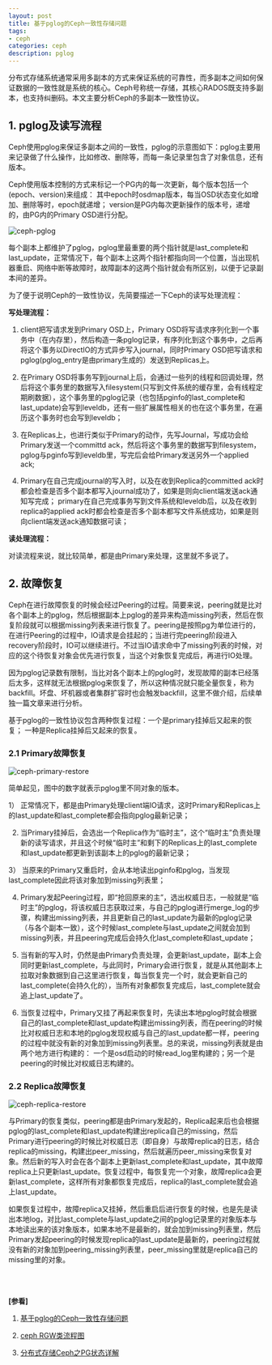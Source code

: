 ```yaml
---
layout: post
title: 基于pglog的Ceph一致性存储问题
tags:
- ceph
categories: ceph
description: pglog
---
```


分布式存储系统通常采用多副本的方式来保证系统的可靠性，而多副本之间如何保证数据的一致性就是系统的核心。Ceph号称统一存储，其核心RADOS既支持多副本，也支持纠删码。本文主要分析Ceph的多副本一致性协议。

<!-- more -->

## 1. pglog及读写流程

Ceph使用pglog来保证多副本之间的一致性，pglog的示意图如下：pglog主要用来记录做了什么操作，比如修改、删除等，而每一条记录里包含了对象信息，还有版本。

Ceph使用版本控制的方式来标记一个PG内的每一次更新，每个版本包括一个(epoch、version)来组成： 其中epoch时osdmap版本，每当OSD状态变化如增加、删除等时，epoch就递增； version是PG内每次更新操作的版本号，递增的，由PG内的Primary OSD进行分配。

![ceph-pglog](https://ivanzz1001.github.io/records/assets/img/ceph/pg/ceph_pglog.png)

每个副本上都维护了pglog，pglog里最重要的两个指针就是last_complete和last_update，正常情况下，每个副本上这两个指针都指向同一个位置，当出现机器重启、网络中断等故障时，故障副本的这两个指针就会有所区别，以便于记录副本间的差异。

为了便于说明Ceph的一致性协议，先简要描述一下Ceph的读写处理流程：

**写处理流程：**

1) client把写请求发到Primary OSD上，Primary OSD将写请求序列化到一个事务中（在内存里），然后构造一条pglog记录，有序列化到这个事务中，之后再将这个事务以DirectIO的方式异步写入journal，同时Primary OSD把写请求和pglog(pglog_entry是由primary生成的）发送到Replicas上。

2) 在Primary OSD将事务写到journal上后，会通过一些列的线程和回调处理，然后将这个事务里的数据写入filesystem(只写到文件系统的缓存里，会有线程定期刷数据），这个事务里的pglog记录（也包括pginfo的last_complete和last_update)会写到leveldb，还有一些扩展属性相关的也在这个事务里，在遍历这个事务时也会写到leveldb；

3) 在Replicas上，也进行类似于Primary的动作，先写Journal，写成功会给Primary发送一个committd ack，然后将这个事务里的数据写到filesystem， pglog与pginfo写到leveldb里，写完后会给Primary发送另外一个applied ack;

4) Primary在自己完成journal的写入时，以及在收到Replica的committed ack时都会检查是否多个副本都写入journal成功了，如果是则向client端发送ack通知写完成； primary在自己完成事务写到文件系统和leveldb后，以及在收到replica的applied ack时都会检查是否多个副本都写文件系统成功，如果是则向client端发送ack通知数据可读；

**读处理流程：**

对读流程来说，就比较简单，都是由Primary来处理，这里就不多说了。

## 2. 故障恢复
Ceph在进行故障恢复的时候会经过Peering的过程。简要来说，peering就是比对各个副本上的pglog，然后根据副本上pglog的差异来构造missing列表，然后在恢复阶段就可以根据missing列表来进行恢复了。peering是按照pg为单位进行的，在进行Peering的过程中，IO请求是会挂起的；当进行完peering阶段进入recovery阶段时，IO可以继续进行。不过当IO请求命中了missing列表的时候，对应的这个待恢复对象会优先进行恢复，当这个对象恢复完成后，再进行IO处理。

因为pglog记录数有限制，当比对各个副本上的pglog时，发现故障的副本已经落后太多，这样就无法根据pglog来恢复了，所以这种情况就只能全量恢复，称为backfill。坏盘、坏机器或者集群扩容时也会触发backfill，这里不做介绍，后续单独一篇文章来进行分析。

基于pglog的一致性协议包含两种恢复过程：一个是primary挂掉后又起来的恢复； 一种是Replica挂掉后又起来的恢复。

### 2.1 Primary故障恢复

![ceph-primary-restore](https://ivanzz1001.github.io/records/assets/img/ceph/pg/ceph_primay_restore.png)

简单起见，图中的数字就表示pglog里不同对象的版本。

1） 正常情况下，都是由Primary处理client端IO请求，这时Primary和Replicas上的last_update和last_complete都会指向pglog最新记录；

2) 当Primary挂掉后，会选出一个Replica作为“临时主”，这个“临时主”负责处理新的读写请求，并且这个时候“临时主”和剩下的Replicas上的last_complete和last_update都更新到该副本上的pglog的最新记录；

3） 当原来的Primary又重启时，会从本地读出pginfo和pglog，当发现last_complete因此将该对象加到missing列表里；

4) Primary发起Peering过程，即“抢回原来的主”，选出权威日志，一般就是“临时主”的pglog，将该权威日志获取过来，与自己的pglog进行merge_log的步骤，构建出missing列表，并且更新自己的last_update为最新的pglog记录（与各个副本一致），这个时候last_complete与last_update之间就会加到missing列表，并且peering完成后会持久化last_complete和last_update；

5) 当有新的写入时，仍然是由Primary负责处理，会更新last_update，副本上会同时更新last_complete，与此同时，Primary会进行恢复，就是从其他副本上拉取对象数据到自己这里进行恢复，每当恢复完一个时，就会更新自己的last_complete(会持久化的），当所有对象都恢复完成后，last_complete就会追上last_update了。

6) 当恢复过程中，Primary又挂了再起来恢复时，先读出本地pglog时就会根据自己的last_complete和last_update构建出missing列表，而在peering的时候比对权威日志和本地的pglog发现权威与自己的last_update都一样，peering的过程中就没有新的对象加到missing列表里。总的来说，missing列表就是由两个地方进行构建的： 一个是osd启动的时候read_log里构建的；另一个是peering的时候比对权威日志构建的。


### 2.2 Replica故障恢复

![ceph-replica-restore](https://ivanzz1001.github.io/records/assets/img/ceph/pg/ceph_replica_restore.png)

与Primary的恢复类似，peering都是由Primary发起的，Replica起来后也会根据pglog的last_complete和last_update构建出replica自己的missing，然后Primary进行peering的时候比对权威日志（即自身）与故障replica的日志，结合replica的missing，构建出peer_missing，然后就遍历peer_missing来恢复对象。然后新的写入时会在各个副本上更新last_complete和last_update，其中故障replica上只更新last_update。恢复过程中，每恢复完一个对象，故障replica会更新last_complete，这样所有对象都恢复完成后，replica的last_complete就会追上last_update。

如果恢复过程中，故障replica又挂掉，然后重启后进行恢复的时候，也是先是读出本地log，对比last_complete与last_update之间的pglog记录里的对象版本与本地读出来的该对象版本，如果本地不是最新的，就会加到missing列表里，然后Primary发起peering的时候发现replica的last_update是最新的，peering过程就没有新的对象加到peering_missing列表里，peer_missing里就是replica自己的missing里的对象。




<br />
<br />

**[参看]**

1. [基于pglog的Ceph一致性存储问题](http://udn.yyuap.com/thread-103051-1-1.html)

2. [ceph RGW类流程图](https://blog.csdn.net/ysr1990813/article/details/84142039)

3. [分布式存储Ceph之PG状态详解](https://blog.didiyun.com/index.php/2018/11/08/didiyun-ceph-pg/)

<br />
<br />
<br />


